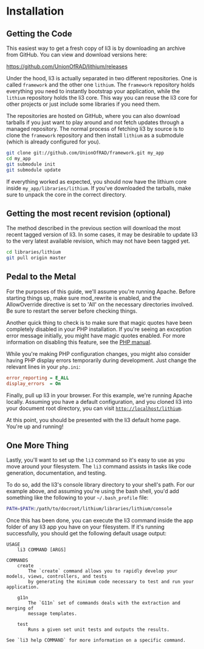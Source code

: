 # Installation

## Getting the Code

This easiest way to get a fresh copy of li3 is by downloading an archive from GitHub. You can view and download versions here:

https://github.com/UnionOfRAD/lithium/releases

Under the hood, li3 is actually separated in two different repositories. One is called `framework` and the other one `lithium`. The `framework` repository holds everything you need to instantly bootstrap your application, while the `lithium` repository holds the li3 core. This way you can reuse the li3 core for other projects or just include some libraries if you need them. 

The repositories are hosted on GitHub, where you can also download tarballs if you just want to play around and not fetch updates through a managed repository. The normal process of fetching li3 by source is to clone the `framework` repository and then install `lithium` as a submodule (which is already configured for you).

```bash
git clone git://github.com/UnionOfRAD/framework.git my_app
cd my_app
git submodule init
git submodule update
```

If everything worked as expected, you should now have the lithium core inside `my_app/libraries/lithium`. If you've downloaded the tarballs, make sure to unpack the core in the correct directory.

## Getting the most recent revision (optional)

The method described in the previous section will download the most recent tagged version of li3. In some cases, it may be desirable to update li3 to the very latest available revision, which may not have been tagged yet.

```bash
cd libraries/lithium
git pull origin master
```

## Pedal to the Metal

For the purposes of this guide, we'll assume you're running Apache. Before starting things up, make sure mod_rewrite is enabled, and the AllowOverride directive is set to 'All' on the necessary directories involved. Be sure to restart the server before checking things.

Another quick thing to check is to make sure that magic quotes have been completely disabled in your PHP installation. If you're seeing an exception error message initially, you might have magic quotes enabled. For more information on disabling this feature, see the [PHP manual](http://www.php.net/manual/en/security.magicquotes.disabling.php).

While you're making PHP configuration changes, you might also consider having PHP display errors temporarily during development. Just change the relevant lines in your `php.ini`:

```ini
error_reporting = E_ALL
display_errors  = On
```

Finally, pull up li3 in your browser. For this example, we're running Apache locally. Assuming you have a default configuration, and you cloned li3 into your document root directory, you can visit [`http://localhost/lithium`](http://localhost/lithium).

At this point, you should be presented with the li3 default home page. You're up and running!

## One More Thing

Lastly, you'll want to set up the `li3` command so it's easy to use as you move around your filesystem. The `li3` command assists in tasks like code generation, documentation, and testing.

To do so, add the li3's console library directory to your shell's path. For our example above, and assuming you're using the bash shell, you'd add something like the following to your `~/.bash_profile` file:

```bash
PATH=$PATH:/path/to/docroot/lithium/libraries/lithium/console
```

Once this has been done, you can execute the li3 command inside the app folder of any li3 app you have on your filesystem. If it's running successfully, you should get the following default usage output:

```text
USAGE
	li3 COMMAND [ARGS]

COMMANDS
	create
		The `create` command allows you to rapidly develop your models, views, controllers, and tests
		by generating the minimum code necessary to test and run your application.

	g11n
		The `G11n` set of commands deals with the extraction and merging of
		message templates.

	test
		Runs a given set unit tests and outputs the results.

See `li3 help COMMAND` for more information on a specific command.
```
